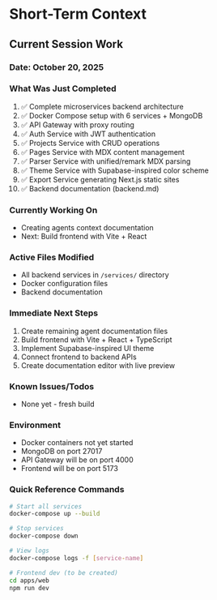 # Short-Term Context

## Current Session Work

### Date: October 20, 2025

### What Was Just Completed
1. ✅ Complete microservices backend architecture
2. ✅ Docker Compose setup with 6 services + MongoDB
3. ✅ API Gateway with proxy routing
4. ✅ Auth Service with JWT authentication
5. ✅ Projects Service with CRUD operations
6. ✅ Pages Service with MDX content management
7. ✅ Parser Service with unified/remark MDX parsing
8. ✅ Theme Service with Supabase-inspired color scheme
9. ✅ Export Service generating Next.js static sites
10. ✅ Backend documentation (backend.md)

### Currently Working On
- Creating agents context documentation
- Next: Build frontend with Vite + React

### Active Files Modified
- All backend services in `/services/` directory
- Docker configuration files
- Backend documentation

### Immediate Next Steps
1. Create remaining agent documentation files
2. Build frontend with Vite + React + TypeScript
3. Implement Supabase-inspired UI theme
4. Connect frontend to backend APIs
5. Create documentation editor with live preview

### Known Issues/Todos
- None yet - fresh build

### Environment
- Docker containers not yet started
- MongoDB on port 27017
- API Gateway will be on port 4000
- Frontend will be on port 5173

### Quick Reference Commands
```bash
# Start all services
docker-compose up --build

# Stop services
docker-compose down

# View logs
docker-compose logs -f [service-name]

# Frontend dev (to be created)
cd apps/web
npm run dev
```
